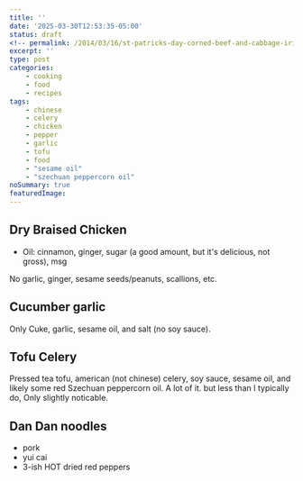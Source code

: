 ```yaml
---
title: ''
date: '2025-03-30T12:53:35-05:00'
status: draft
<!-- permalink: /2014/03/16/st-patricks-day-corned-beef-and-cabbage-irish-soda-bread -->
excerpt: ''
type: post
categories:
    - cooking
    - food
    - recipes
tags:
    - chinese
    - celery
    - chicken
    - pepper
    - garlic
    - tofu
    - food
    - "sesame oil"
    - "szechuan peppercorn oil"
noSummary: true
featuredImage: 
---
```

## Dry Braised Chicken

* Oil: cinnamon, ginger, sugar (a good amount, but it's delicious, not gross), msg

No garlic, ginger, sesame seeds/peanuts, scallions, etc.

## Cucumber garlic
Only Cuke, garlic, sesame oil, and salt (no soy sauce).

## Tofu Celery
Pressed tea tofu, american (not chinese) celery, soy sauce, sesame oil, and likely some red Szechuan peppercorn oil. A lot of it. but less than I typically do, Only slightly noticable.

## Dan Dan noodles
* pork
* yui cai
* 3-ish HOT dried red peppers